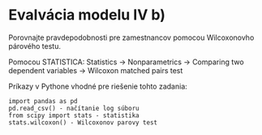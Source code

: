 # Evalvácia modelu IV b)

Porovnajte pravdepodobnosti pre zamestnancov pomocou Wilcoxonovho párového testu.

Pomocou STATISTICA: Statistics -> Nonparametrics -> Comparing two dependent variables -> Wilcoxon matched pairs test

Príkazy v Pythone vhodné pre riešenie tohto zadania:

```
import pandas as pd
pd.read_csv() - načítanie log súboru
from scipy import stats - statistika
stats.wilcoxon() - Wilcoxonov parovy test
```

